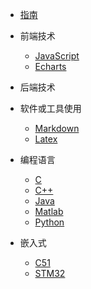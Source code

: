 * [指南](/guide)
* 前端技术
  * [JavaScript](/前端/JavaScript/)
  * [Echarts](/前端/Echarts/)
* 后端技术
* 软件或工具使用
  * [Markdown](/软件或工具使用/markdown/)
  * [Latex](/软件或工具使用/Latex)
* 编程语言
  * [C](/编程语言/C/)
  * [C++](/编程语言/C++/)
  * [Java](/编程语言/Java/)
  * [Matlab](/编程语言/Matlab/)
  * [Python](/编程语言/Python/)

* 嵌入式
  * [C51](/嵌入式/C51/)
  * [STM32](/嵌入式/STM32/)
